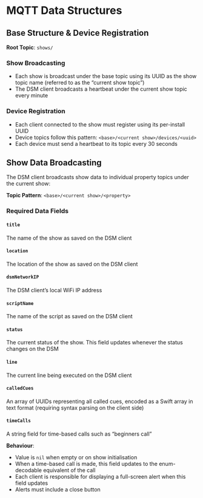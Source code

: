 # MQTT Data Structures

## Base Structure & Device Registration

**Root Topic**: `shows/`

### Show Broadcasting

- Each show is broadcast under the base topic using its UUID as the show topic name (referred to as the “current show topic”)
- The DSM client broadcasts a heartbeat under the current show topic every minute

### Device Registration

- Each client connected to the show must register using its per-install UUID
- Device topics follow this pattern: `<base>/<current show>/devices/<uuid>`
- Each device must send a heartbeat to its topic every 30 seconds

## Show Data Broadcasting

The DSM client broadcasts show data to individual property topics under the current show:

**Topic Pattern**: `<base>/<current show>/<property>`

### Required Data Fields

#### `title`

The name of the show as saved on the DSM client

#### `location`

The location of the show as saved on the DSM client

#### `dsmNetworkIP`

The DSM client’s local WiFi IP address

#### `scriptName`

The name of the script as saved on the DSM client

#### `status`

The current status of the show. This field updates whenever the status changes on the DSM

#### `line`

The current line being executed on the DSM client

#### `calledCues`

An array of UUIDs representing all called cues, encoded as a Swift array in text format (requiring syntax parsing on the client side)

#### `timeCalls`

A string field for time-based calls such as “beginners call”

**Behaviour**:

- Value is `nil` when empty or on show initialisation
- When a time-based call is made, this field updates to the enum-decodable equivalent of the call
- Each client is responsible for displaying a full-screen alert when this field updates
- Alerts must include a close button
